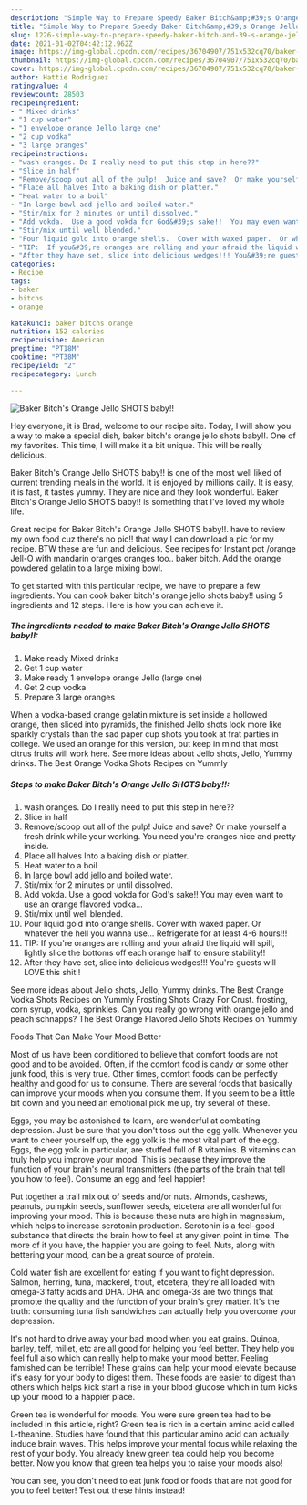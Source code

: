 ```yaml
---
description: "Simple Way to Prepare Speedy Baker Bitch&amp;#39;s Orange Jello SHOTS baby!!"
title: "Simple Way to Prepare Speedy Baker Bitch&amp;#39;s Orange Jello SHOTS baby!!"
slug: 1226-simple-way-to-prepare-speedy-baker-bitch-and-39-s-orange-jello-shots-baby
date: 2021-01-02T04:42:12.962Z
image: https://img-global.cpcdn.com/recipes/36704907/751x532cq70/baker-bitchs-orange-jello-shots-baby-recipe-main-photo.jpg
thumbnail: https://img-global.cpcdn.com/recipes/36704907/751x532cq70/baker-bitchs-orange-jello-shots-baby-recipe-main-photo.jpg
cover: https://img-global.cpcdn.com/recipes/36704907/751x532cq70/baker-bitchs-orange-jello-shots-baby-recipe-main-photo.jpg
author: Hattie Rodriguez
ratingvalue: 4
reviewcount: 28503
recipeingredient:
- " Mixed drinks"
- "1 cup water"
- "1 envelope orange Jello large one"
- "2 cup vodka"
- "3 large oranges"
recipeinstructions:
- "wash oranges. Do I really need to put this step in here??"
- "Slice in half"
- "Remove/scoop out all of the pulp!  Juice and save?  Or make yourself a fresh drink while your working. You need you&#39;re oranges nice and pretty inside."
- "Place all halves Into a baking dish or platter."
- "Heat water to a boil"
- "In large bowl add jello and boiled water."
- "Stir/mix for 2 minutes or until dissolved."
- "Add vokda.  Use a good vokda for God&#39;s sake!!  You may even want to use an orange flavored vodka..."
- "Stir/mix until well blended."
- "Pour liquid gold into orange shells.  Cover with waxed paper.  Or whatever the hell you wanna use...  Refrigerate for at least 4-6 hours!!!"
- "TIP:  If you&#39;re oranges are rolling and your afraid the liquid will spill, lightly slice the bottoms off each orange half to ensure stability!!"
- "After they have set, slice into delicious wedges!!! You&#39;re guests will LOVE this shit!!"
categories:
- Recipe
tags:
- baker
- bitchs
- orange

katakunci: baker bitchs orange 
nutrition: 152 calories
recipecuisine: American
preptime: "PT18M"
cooktime: "PT38M"
recipeyield: "2"
recipecategory: Lunch

---
```



![Baker Bitch&#39;s Orange Jello SHOTS baby!!](https://img-global.cpcdn.com/recipes/36704907/751x532cq70/baker-bitchs-orange-jello-shots-baby-recipe-main-photo.jpg)

Hey everyone, it is Brad, welcome to our recipe site. Today, I will show you a way to make a special dish, baker bitch&#39;s orange jello shots baby!!. One of my favorites. This time, I will make it a bit unique. This will be really delicious.

Baker Bitch&#39;s Orange Jello SHOTS baby!! is one of the most well liked of current trending meals in the world. It is enjoyed by millions daily. It is easy, it is fast, it tastes yummy. They are nice and they look wonderful. Baker Bitch&#39;s Orange Jello SHOTS baby!! is something that I've loved my whole life.

Great recipe for Baker Bitch&#39;s Orange Jello SHOTS baby!!. have to review my own food cuz there&#39;s no pic!! that way I can download a pic for my recipe. BTW these are fun and delicious. See recipes for Instant pot /orange Jell-O with mandarin oranges oranges too.. baker bitch. Add the orange powdered gelatin to a large mixing bowl.


To get started with this particular recipe, we have to prepare a few ingredients. You can cook baker bitch&#39;s orange jello shots baby!! using 5 ingredients and 12 steps. Here is how you can achieve it.

<!--inarticleads1-->

##### The ingredients needed to make Baker Bitch&#39;s Orange Jello SHOTS baby!!:

1. Make ready  Mixed drinks
1. Get 1 cup water
1. Make ready 1 envelope orange Jello (large one)
1. Get 2 cup vodka
1. Prepare 3 large oranges


When a vodka-based orange gelatin mixture is set inside a hollowed orange, then sliced into pyramids, the finished Jello shots look more like sparkly crystals than the sad paper cup shots you took at frat parties in college. We used an orange for this version, but keep in mind that most citrus fruits will work here. See more ideas about Jello shots, Jello, Yummy drinks. The Best Orange Vodka Shots Recipes on Yummly 

<!--inarticleads2-->

##### Steps to make Baker Bitch&#39;s Orange Jello SHOTS baby!!:

1. wash oranges. Do I really need to put this step in here??
1. Slice in half
1. Remove/scoop out all of the pulp!  Juice and save?  Or make yourself a fresh drink while your working. You need you&#39;re oranges nice and pretty inside.
1. Place all halves Into a baking dish or platter.
1. Heat water to a boil
1. In large bowl add jello and boiled water.
1. Stir/mix for 2 minutes or until dissolved.
1. Add vokda.  Use a good vokda for God&#39;s sake!!  You may even want to use an orange flavored vodka...
1. Stir/mix until well blended.
1. Pour liquid gold into orange shells.  Cover with waxed paper.  Or whatever the hell you wanna use...  Refrigerate for at least 4-6 hours!!!
1. TIP:  If you&#39;re oranges are rolling and your afraid the liquid will spill, lightly slice the bottoms off each orange half to ensure stability!!
1. After they have set, slice into delicious wedges!!! You&#39;re guests will LOVE this shit!!


See more ideas about Jello shots, Jello, Yummy drinks. The Best Orange Vodka Shots Recipes on Yummly Frosting Shots Crazy For Crust. frosting, corn syrup, vodka, sprinkles. Can you really go wrong with orange jello and peach schnapps? The Best Orange Flavored Jello Shots Recipes on Yummly 

Foods That Can Make Your Mood Better


Most of us have been conditioned to believe that comfort foods are not good and to be avoided. Often, if the comfort food is candy or some other junk food, this is very true. Other times, comfort foods can be perfectly healthy and good for us to consume. There are several foods that basically can improve your moods when you consume them. If you seem to be a little bit down and you need an emotional pick me up, try several of these.

Eggs, you may be astonished to learn, are wonderful at combating depression. Just be sure that you don't toss out the egg yolk. Whenever you want to cheer yourself up, the egg yolk is the most vital part of the egg. Eggs, the egg yolk in particular, are stuffed full of B vitamins. B vitamins can truly help you improve your mood. This is because they improve the function of your brain's neural transmitters (the parts of the brain that tell you how to feel). Consume an egg and feel happier!

Put together a trail mix out of seeds and/or nuts. Almonds, cashews, peanuts, pumpkin seeds, sunflower seeds, etcetera are all wonderful for improving your mood. This is because these nuts are high in magnesium, which helps to increase serotonin production. Serotonin is a feel-good substance that directs the brain how to feel at any given point in time. The more of it you have, the happier you are going to feel. Nuts, along with bettering your mood, can be a great source of protein.

Cold water fish are excellent for eating if you want to fight depression. Salmon, herring, tuna, mackerel, trout, etcetera, they're all loaded with omega-3 fatty acids and DHA. DHA and omega-3s are two things that promote the quality and the function of your brain's grey matter. It's the truth: consuming tuna fish sandwiches can actually help you overcome your depression. 

It's not hard to drive away your bad mood when you eat grains. Quinoa, barley, teff, millet, etc are all good for helping you feel better. They help you feel full also which can really help to make your mood better. Feeling famished can be terrible! These grains can help your mood elevate because it's easy for your body to digest them. These foods are easier to digest than others which helps kick start a rise in your blood glucose which in turn kicks up your mood to a happier place.

Green tea is wonderful for moods. You were sure green tea had to be included in this article, right? Green tea is rich in a certain amino acid called L-theanine. Studies have found that this particular amino acid can actually induce brain waves. This helps improve your mental focus while relaxing the rest of your body. You already knew green tea could help you become better. Now you know that green tea helps you to raise your moods also!

You can see, you don't need to eat junk food or foods that are not good for you to feel better! Test out  these hints  instead!

